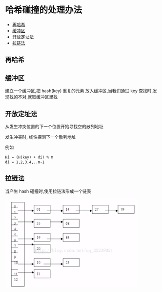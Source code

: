 # 哈希碰撞的处理办法

- [再哈希](#再哈希)
- [缓冲区](#缓冲区)
- [开放定址法](#开放定址法)
- [拉链法](#拉链法)

## 再哈希

## 缓冲区

建立一个缓冲区,把 hash(key) 重复的元素 放入缓冲区,当我们通过 key 查找时,发现找的不对,就取缓冲区里找

## 开放定址法

从发生冲突位置的下一个位置开始寻找空的散列地址

发生冲突时, 线性探测下一个散列地址

例如 

```
Hi = (H(key) + di) % m 
di = 1,2,3,4,..m-1
```

## 拉链法

当产生 hash 碰撞时,使用拉链法形成一个链表

![image-20200814101958718](../../../assets/image-20200814101958718.png)